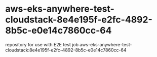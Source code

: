 # aws-eks-anywhere-test-cloudstack-8e4e195f-e2fc-4892-8b5c-e0e14c7860cc-64
repository for use with E2E test job aws-eks-anywhere-test-cloudstack:8e4e195f-e2fc-4892-8b5c-e0e14c7860cc-64

